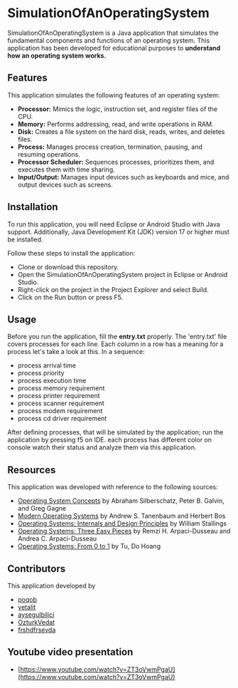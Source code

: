 # SimulationOfAnOperatingSystem

SimulationOfAnOperatingSystem is a Java application that simulates the fundamental components and
functions of an operating system. This application has been developed for educational purposes to
__understand how an operating system works.__

## Features

This application simulates the following features of an operating system:

- **Processor:** Mimics the logic, instruction set, and register files of the CPU.
- **Memory:** Performs addressing, read, and write operations in RAM.
- **Disk:** Creates a file system on the hard disk, reads, writes, and deletes files.
- **Process:** Manages process creation, termination, pausing, and resuming operations.
- **Processor Scheduler:** Sequences processes, prioritizes them, and executes them with time
  sharing.
- **Input/Output:** Manages input devices such as keyboards and mice, and output devices such as
  screens.

## Installation

To run this application, you will need Eclipse or Android Studio with Java support. Additionally,
Java Development Kit (JDK) version 17 or higher must be installed.

Follow these steps to install the application:

- Clone or download this repository.
- Open the SimulationOfAnOperatingSystem project in Eclipse or Android Studio.
- Right-click on the project in the Project Explorer and select Build.
- Click on the Run button or press F5.

## Usage

Before you run the application, fill the **entry.txt** properly. The 'entry.txt' file covers
processes for each line.
Each column in a row has a meaning for a process let's take a look at this.
In a sequence:

- process arrival time
- process priority
- process execution time
- process memory requirement
- process printer requirement
- process scanner requirement
- process modem requirement
- process cd driver requirement

After defining processes, that will be simulated by the application; run the application by pressing
f5 on IDE.
each process has different color on console watch their status and analyze them via this
application.

## Resources

This application was developed with reference to the following sources:

- [Operating System Concepts](https://www.freecodecamp.org/news/how-to-write-a-good-readme-file/) by
  Abraham Silberschatz, Peter B. Galvin, and Greg Gagne
- [Modern Operating Systems](https://dev.to/mfts/how-to-write-a-perfect-readme-for-your-github-project-59f2)
  by Andrew S. Tanenbaum and Herbert Bos
- [Operating Systems: Internals and Design Principles](https://docs.github.com/en/get-started/writing-on-github/getting-started-with-writing-and-formatting-on-github/quickstart-for-writing-on-github)
  by William Stallings
- [Operating Systems: Three Easy Pieces](https://github.com/mfts/papermark) by Remzi H.
  Arpaci-Dusseau and Andrea C. Arpaci-Dusseau
- [Operating Systems: From 0 to 1](https://github.com/mfts/papermark.git) by Tu, Do Hoang

## Contributors

This application developed by

- [poqob](https://github.com/poqob)
- [yetalit](https://github.com/yetalit)
- [aysegulbilici](https://github.com/aysegulbilici)
- [OzturkVedat](https://github.com/OzturkVedat)
- [frshdfrsevda](https://github.com/frshdfrsevda)

## Youtube video presentation

- [https://www.youtube.com/watch?v=ZT3oVwmPgaU](https://www.youtube.com/watch?v=ZT3oVwmPgaU)